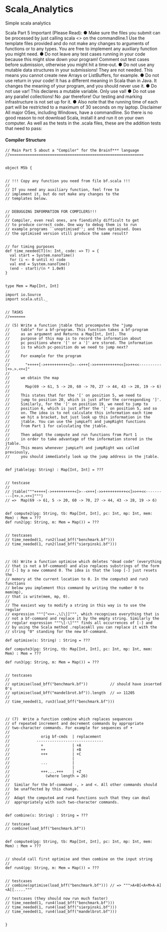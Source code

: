 # Scala_Analytics

Simple scala analytics

Scala Part 5
Important (Please Read):
● Make sure the files you submit can be processed by just calling scala
<> on the commandline.1 Use the template files provided and do not
make any changes to arguments of functions or to any types. You are free to implement
any auxiliary function you might need.
● Do not leave any test cases running in your code because this might slow down your
program! Comment out test cases before submission, otherwise you might hit a time‑out.
● Do not use any mutable data structures in your submissions! They are not needed. This
means you cannot create new Arrays or ListBuffers, for example.
● Do not use return in your code! It has a different meaning in Scala than in Java. It
changes the meaning of your program, and you should never use it.
● Do not use var! This declares a mutable variable. Only use val!
● Do not use any parallel collections! No .par therefore! Our testing and marking
infrastructure is not set up for it.
● Also note that the running time of each part will be restricted to a maximum of 30
seconds on my laptop.
Disclaimer
All major OSes, including Windows, have a commandline. So there is no good reason to not
download Scala, install it and run it on your own computer.
As well as the tests in the .scala files, these are the addition tests that need to pass:

#### Compiler Structure

```
// Main Part 5 about a "Compiler" for the Brainf*** language
//============================================================


object M5b {


// !!! Copy any function you need from file bf.scala !!!
//
// If you need any auxiliary function, feel free to 
// implement it, but do not make any changes to the
// templates below.


// DEBUGGING INFORMATION FOR COMPILERS!!!
//
// Compiler, even real ones, are fiendishly difficult to get
// to produce correct code. One way to debug them is to run
// example programs ``unoptimised''; and then optimised. Does
// the optimised version still produce the same result?


// for timing purposes
def time_needed[T](n: Int, code: => T) = {
  val start = System.nanoTime()
  for (i <- 0 until n) code
  val end = System.nanoTime()
  (end - start)/(n * 1.0e9)
}


type Mem = Map[Int, Int]

import io.Source
import scala.util._


// TASKS
//=======

// (5) Write a function jtable that precomputes the "jump
//     table" for a bf-program. This function takes a bf-program 
//     as an argument and Returns a Map[Int, Int]. The 
//     purpose of this map is to record the information about
//     pc positions where '[' or a ']' are stored. The information
//     is to which pc-position do we need to jump next?
// 
//     For example for the program
//  
//       "+++++[->++++++++++<]>--<+++[->>++++++++++<<]>>++<<----------[+>.>.<+<]"
//
//     we obtain the map
//
//       Map(69 -> 61, 5 -> 20, 60 -> 70, 27 -> 44, 43 -> 28, 19 -> 6)
//  
//     This states that for the '[' on position 5, we need to
//     jump to position 20, which is just after the corresponding ']'.
//     Similarly, for the ']' on position 19, we need to jump to
//     position 6, which is just after the '[' on position 5, and so
//     on. The idea is to not calculate this information each time
//     we hit a bracket, but just look up this information in the 
//     jtable. You can use the jumpLeft and jumpRight functions
//     from Part 1 for calculating the jtable.
//
//     Then adapt the compute and run functions from Part 1 
//     in order to take advantage of the information stored in the jtable. 
//     This means whenever jumpLeft and jumpRight was called previously,
//     you should immediately look up the jump address in the jtable.
 

def jtable(pg: String) : Map[Int, Int] = ???


// testcase
//
// jtable("""+++++[->++++++++++<]>--<+++[->>++++++++++<<]>>++<<----------[+>.>.<+<]""")
// =>  Map(69 -> 61, 5 -> 20, 60 -> 70, 27 -> 44, 43 -> 28, 19 -> 6)


def compute2(pg: String, tb: Map[Int, Int], pc: Int, mp: Int, mem: Mem) : Mem = ???
def run2(pg: String, m: Mem = Map()) = ???


// testcases
// time_needed(1, run2(load_bff("benchmark.bf")))
// time_needed(1, run2(load_bff("sierpinski.bf")))



// (6) Write a function optimise which deletes "dead code" (everything
// that is not a bf-command) and also replaces substrings of the form
// [-] by a new command 0. The idea is that the loop [-] just resets the
// memory at the current location to 0. In the compute3 and run3 functions
// below you implement this command by writing the number 0 to mem(mp), 
// that is write(mem, mp, 0). 
//
// The easiest way to modify a string in this way is to use the regular
// expression """[^<>+-,\[\]]""", which recognises everything that is 
// not a bf-command and replace it by the empty string. Similarly the
// regular expression """\[-\]""" finds all occurrences of [-] and 
// by using the Scala method .replaceAll you can replace it with the 
// string "0" standing for the new bf-command.

def optimise(s: String) : String = ???

def compute3(pg: String, tb: Map[Int, Int], pc: Int, mp: Int, mem: Mem) : Mem = ???

def run3(pg: String, m: Mem = Map()) = ???


// testcases
//
// optimise(load_bff("benchmark.bf"))          // should have inserted 0's
// optimise(load_bff("mandelbrot.bf")).length  // => 11205
// 
// time_needed(1, run3(load_bff("benchmark.bf")))



// (7)  Write a function combine which replaces sequences
// of repeated increment and decrement commands by appropriate
// two-character commands. For example for sequences of +
//
//              orig bf-cmds  | replacement
//            ------------------------------
//              +             | +A 
//              ++            | +B
//              +++           | +C
//                            |
//              ...           |
//                            | 
//              +++....+++    | +Z
//                (where length = 26)
//
//  Similar for the bf-command -, > and <. All other commands should
//  be unaffected by this change.
//
//  Adapt the compute4 and run4 functions such that they can deal
//  appropriately with such two-character commands.


def combine(s: String) : String = ???

// testcase
// combine(load_bff("benchmark.bf"))


def compute4(pg: String, tb: Map[Int, Int], pc: Int, mp: Int, mem: Mem) : Mem = ???


// should call first optimise and then combine on the input string
//
def run4(pg: String, m: Mem = Map()) = ???


// testcases
// combine(optimise(load_bff("benchmark.bf"))) // => """>A+B[<A+M>A-A]<A[[....."""

// testcases (they should now run much faster)
// time_needed(1, run4(load_bff("benchmark.bf")))
// time_needed(1, run4(load_bff("sierpinski.bf"))) 
// time_needed(1, run4(load_bff("mandelbrot.bf")))


}

```
